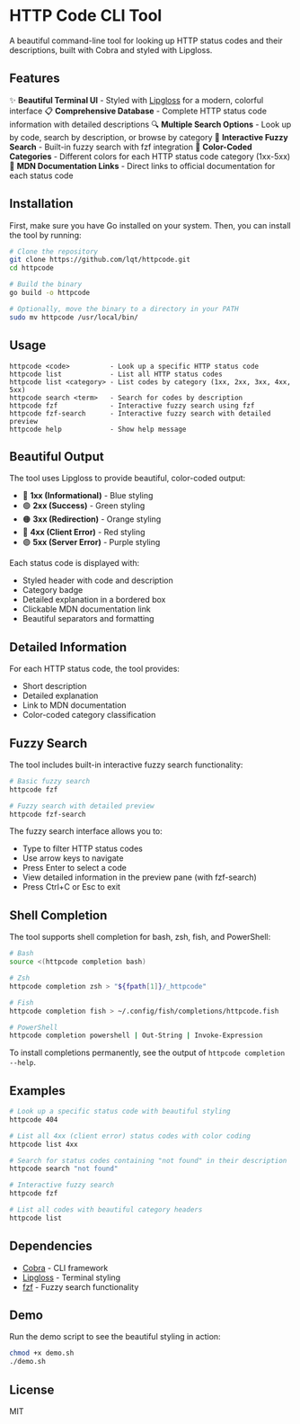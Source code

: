 # HTTP Code CLI Tool

A beautiful command-line tool for looking up HTTP status codes and their descriptions, built with Cobra and styled with Lipgloss.

## Features

✨ **Beautiful Terminal UI** - Styled with [Lipgloss](https://github.com/charmbracelet/lipgloss) for a modern, colorful interface
📋 **Comprehensive Database** - Complete HTTP status code information with detailed descriptions
🔍 **Multiple Search Options** - Look up by code, search by description, or browse by category
🎯 **Interactive Fuzzy Search** - Built-in fuzzy search with fzf integration
🌈 **Color-Coded Categories** - Different colors for each HTTP status code category (1xx-5xx)
📖 **MDN Documentation Links** - Direct links to official documentation for each status code

## Installation

First, make sure you have Go installed on your system. Then, you can install the tool by running:

```bash
# Clone the repository
git clone https://github.com/lqt/httpcode.git
cd httpcode

# Build the binary
go build -o httpcode

# Optionally, move the binary to a directory in your PATH
sudo mv httpcode /usr/local/bin/
```

## Usage

```
httpcode <code>          - Look up a specific HTTP status code
httpcode list            - List all HTTP status codes
httpcode list <category> - List codes by category (1xx, 2xx, 3xx, 4xx, 5xx)
httpcode search <term>   - Search for codes by description
httpcode fzf             - Interactive fuzzy search using fzf
httpcode fzf-search      - Interactive fuzzy search with detailed preview
httpcode help            - Show help message
```

## Beautiful Output

The tool uses Lipgloss to provide beautiful, color-coded output:

- 🔵 **1xx (Informational)** - Blue styling
- 🟢 **2xx (Success)** - Green styling  
- 🟠 **3xx (Redirection)** - Orange styling
- 🔴 **4xx (Client Error)** - Red styling
- 🟣 **5xx (Server Error)** - Purple styling

Each status code is displayed with:
- Styled header with code and description
- Category badge
- Detailed explanation in a bordered box
- Clickable MDN documentation link
- Beautiful separators and formatting

## Detailed Information

For each HTTP status code, the tool provides:
- Short description
- Detailed explanation
- Link to MDN documentation
- Color-coded category classification

## Fuzzy Search

The tool includes built-in interactive fuzzy search functionality:

```bash
# Basic fuzzy search
httpcode fzf

# Fuzzy search with detailed preview
httpcode fzf-search
```

The fuzzy search interface allows you to:
- Type to filter HTTP status codes
- Use arrow keys to navigate
- Press Enter to select a code
- View detailed information in the preview pane (with fzf-search)
- Press Ctrl+C or Esc to exit

## Shell Completion

The tool supports shell completion for bash, zsh, fish, and PowerShell:

```bash
# Bash
source <(httpcode completion bash)

# Zsh
httpcode completion zsh > "${fpath[1]}/_httpcode"

# Fish
httpcode completion fish > ~/.config/fish/completions/httpcode.fish

# PowerShell
httpcode completion powershell | Out-String | Invoke-Expression
```

To install completions permanently, see the output of `httpcode completion --help`.

## Examples

```bash
# Look up a specific status code with beautiful styling
httpcode 404

# List all 4xx (client error) status codes with color coding
httpcode list 4xx

# Search for status codes containing "not found" in their description
httpcode search "not found"

# Interactive fuzzy search
httpcode fzf

# List all codes with beautiful category headers
httpcode list
```

## Dependencies

- [Cobra](https://github.com/spf13/cobra) - CLI framework
- [Lipgloss](https://github.com/charmbracelet/lipgloss) - Terminal styling
- [fzf](https://github.com/junegunn/fzf) - Fuzzy search functionality

## Demo

Run the demo script to see the beautiful styling in action:

```bash
chmod +x demo.sh
./demo.sh
```

## License

MIT
